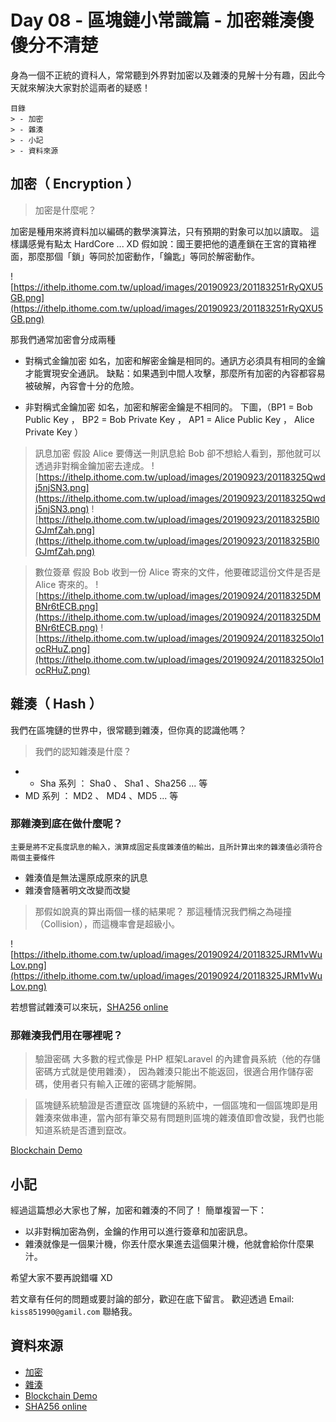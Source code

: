 # Day 08 - 區塊鏈小常識篇 - 加密雜湊傻傻分不清楚

身為一個不正統的資科人，常常聽到外界對加密以及雜湊的見解十分有趣，因此今天就來解決大家對於這兩者的疑惑！

```
目錄
> - 加密
> - 雜湊
> - 小記
> - 資料來源
```
## 加密（ Encryption ）

> 加密是什麼呢？

加密是種用來將資料加以編碼的數學演算法，只有預期的對象可以加以讀取。
這樣講感覺有點太 HardCore ... XD
假如說：國王要把他的遺產鎖在王宮的寶箱裡面，那麼那個「鎖」等同於加密動作，「鑰匙」等同於解密動作。

![https://ithelp.ithome.com.tw/upload/images/20190923/201183251rRyQXU5GB.png](https://ithelp.ithome.com.tw/upload/images/20190923/201183251rRyQXU5GB.png)

那我們通常加密會分成兩種
- 對稱式金鑰加密
如名，加密和解密金鑰是相同的。通訊方必須具有相同的金鑰才能實現安全通訊。
缺點：如果遇到中間人攻擊，那麼所有加密的內容都容易被破解，內容會十分的危險。

- 非對稱式金鑰加密
如名，加密和解密金鑰是不相同的。
下圖，（BP1 = Bob Public Key ， BP2 = Bob Private Key ， AP1 = Alice Public Key ， Alice Private Key ）

> 訊息加密
假設 Alice 要傳送一則訊息給 Bob 卻不想給人看到，那他就可以透過非對稱金鑰加密去達成。
![https://ithelp.ithome.com.tw/upload/images/20190923/20118325Qwdj5njSN3.png](https://ithelp.ithome.com.tw/upload/images/20190923/20118325Qwdj5njSN3.png)
![https://ithelp.ithome.com.tw/upload/images/20190923/20118325Bl0GJmfZah.png](https://ithelp.ithome.com.tw/upload/images/20190923/20118325Bl0GJmfZah.png)

> 數位簽章
假設 Bob 收到一份 Alice 寄來的文件，他要確認這份文件是否是 Alice 寄來的。
![https://ithelp.ithome.com.tw/upload/images/20190924/20118325DMBNr6tECB.png](https://ithelp.ithome.com.tw/upload/images/20190924/20118325DMBNr6tECB.png)
![https://ithelp.ithome.com.tw/upload/images/20190924/20118325Olo1ocRHuZ.png](https://ithelp.ithome.com.tw/upload/images/20190924/20118325Olo1ocRHuZ.png)

## 雜湊（ Hash ）
我們在區塊鏈的世界中，很常聽到雜湊，但你真的認識他嗎？

> 我們的認知雜湊是什麼？ 

- - Sha 系列 ： Sha0 、 Sha1 、Sha256 ... 等
- MD 系列 ： MD2 、 MD4 、MD5 ... 等

### 那雜湊到底在做什麼呢？

`主要是將不定長度訊息的輸入，演算成固定長度雜湊值的輸出，且所計算出來的雜湊值必須符合兩個主要條件`
- 雜湊值是無法還原成原來的訊息
- 雜湊會隨著明文改變而改變

> 那假如說真的算出兩個一樣的結果呢？
那這種情況我們稱之為碰撞（Collision），而這機率會是超級小。

![https://ithelp.ithome.com.tw/upload/images/20190924/20118325JRM1vWuLov.png](https://ithelp.ithome.com.tw/upload/images/20190924/20118325JRM1vWuLov.png)

若想嘗試雜湊可以來玩，[SHA256 online](https://emn178.github.io/online-tools/sha256.html)

### 那雜湊我們用在哪裡呢？

> 驗證密碼
大多數的程式像是 PHP 框架Laravel 的內建會員系統（他的存儲密碼方式就是使用雜湊），
因為雜湊只能出不能返回，很適合用作儲存密碼，使用者只有輸入正確的密碼才能解開。

> 區塊鏈系統驗證是否遭竄改
區塊鏈的系統中，一個區塊和一個區塊即是用雜湊來做串連，當內部有筆交易有問題則區塊的雜湊值即會改變，我們也能知道系統是否遭到竄改。

[Blockchain Demo](https://anders.com/blockchain/blockchain)

## 小記
經過這篇想必大家也了解，加密和雜湊的不同了！
簡單複習一下：
- 以非對稱加密為例，金鑰的作用可以進行簽章和加密訊息。
- 雜湊就像是一個果汁機，你丟什麼水果進去這個果汁機，他就會給你什麼果汁。

希望大家不要再說錯囉 XD

若文章有任何的問題或要討論的部分，歡迎在底下留言。
歡迎透過 Email: `kiss851990@gamil.com` 聯絡我。

## 資料來源
- [加密](https://blog.trendmicro.com.tw/?p=17075)
- [雜湊](https://zh.wikipedia.org/wiki/%E6%95%A3%E5%88%97)
- [Blockchain Demo](https://anders.com/blockchain/blockchain)
- [SHA256 online](https://emn178.github.io/online-tools/sha256.html)